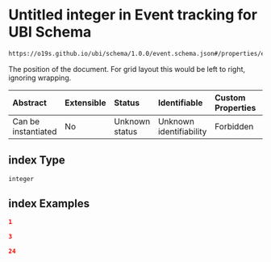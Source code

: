 # Untitled integer in Event tracking for UBI Schema

```txt
https://o19s.github.io/ubi/schema/1.0.0/event.schema.json#/properties/event_attributes/properties/position/oneOf/0/properties/ordinal/properties/index
```

The position of the document.  For grid layout this would be left to right, ignoring wrapping.

| Abstract            | Extensible | Status         | Identifiable            | Custom Properties | Additional Properties | Access Restrictions | Defined In                                                                      |
| :------------------ | :--------- | :------------- | :---------------------- | :---------------- | :-------------------- | :------------------ | :------------------------------------------------------------------------------ |
| Can be instantiated | No         | Unknown status | Unknown identifiability | Forbidden         | Allowed               | none                | [event.schema.json\*](../../out/1.0.0/event.schema.json "open original schema") |

## index Type

`integer`

## index Examples

```json
1
```

```json
3
```

```json
24
```
